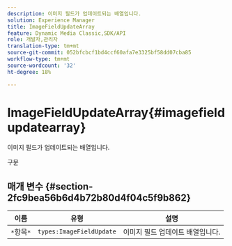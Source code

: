 ```yaml
---
description: 이미지 필드가 업데이트되는 배열입니다.
solution: Experience Manager
title: ImageFieldUpdateArray
feature: Dynamic Media Classic,SDK/API
role: 개발자,관리자
translation-type: tm+mt
source-git-commit: 052bfcbcf1bd4ccf60afa7e3325bf58dd07cba85
workflow-type: tm+mt
source-wordcount: '32'
ht-degree: 18%

---
```



# ImageFieldUpdateArray{#imagefieldupdatearray}

이미지 필드가 업데이트되는 배열입니다.

구문

## 매개 변수 {#section-2fc9bea56b6d4b72b80d4f04c5f9b862}

| 이름 | 유형 | 설명 |
|---|---|---|
| `*`항목`*` | `types:ImageFieldUpdate` | 이미지 필드 업데이트 배열입니다. |

